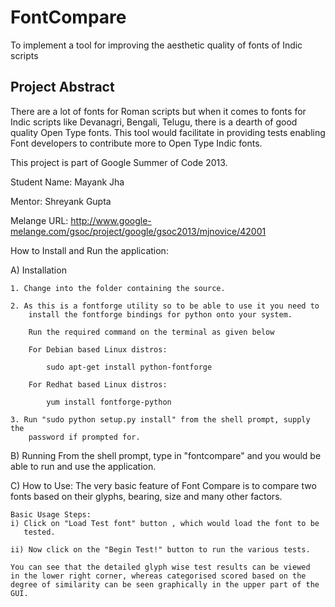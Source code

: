 FontCompare
===========

To implement a tool for improving the aesthetic quality of fonts of Indic scripts

Project Abstract
----------------

There are a lot of fonts for Roman scripts but when it comes to fonts for Indic scripts like Devanagri, Bengali, Telugu, there is a dearth of good quality Open Type fonts. This tool would facilitate in providing tests enabling Font developers to contribute more to Open Type Indic fonts.

This project is part of Google Summer of Code 2013.

Student Name: Mayank Jha

Mentor: Shreyank Gupta

Melange URL: http://www.google-melange.com/gsoc/project/google/gsoc2013/mjnovice/42001

How to Install and Run the application: 

A) Installation

    1. Change into the folder containing the source. 

    2. As this is a fontforge utility so to be able to use it you need to
		install the fontforge bindings for python onto your system.
		
		Run the required command on the terminal as given below
		
		For Debian based Linux distros:

			sudo apt-get install python-fontforge
		
		For Redhat based Linux distros:

			yum install fontforge-python

    3. Run "sudo python setup.py install" from the shell prompt, supply the 
        password if prompted for.

B) Running
    From the shell prompt, type in "fontcompare" and you would be able to
    run and use the application. 

C) How to Use:
    The very basic feature of Font Compare is to compare two fonts based 
    on their glyphs, bearing, size and many other factors.
    
    Basic Usage Steps:
    i) Click on "Load Test font" button , which would load the font to be
       tested.

    ii) Now click on the "Begin Test!" button to run the various tests.
    
    You can see that the detailed glyph wise test results can be viewed 
    in the lower right corner, whereas categorised scored based on the
    degree of similarity can be seen graphically in the upper part of the 
    GUI.
